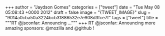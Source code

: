 
+++
author = "Jaydson Gomes"
categories = ["tweet"]
date = "Tue May 08 05:08:43 +0000 2012"
draft = false
image = "{TWEET_IMAGE}"
slug = "9014a0cba50a3224bcb31886532e7e908d3fce7f"
tags = ["tweet"]
title = """RT @jsconfar: Announcing ..."""
+++
RT @jsconfar: Announcing more amazing sponsors:
@mozilla and @github !
